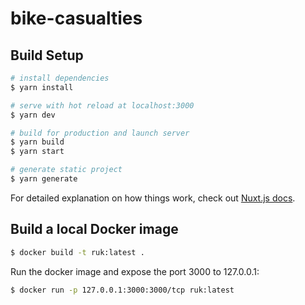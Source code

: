 # bike-casualties

## Build Setup

```bash
# install dependencies
$ yarn install

# serve with hot reload at localhost:3000
$ yarn dev

# build for production and launch server
$ yarn build
$ yarn start

# generate static project
$ yarn generate
```

For detailed explanation on how things work, check out [Nuxt.js docs](https://nuxtjs.org).

## Build a local Docker image

```bash
$ docker build -t ruk:latest .
```

Run the docker image and expose the port 3000 to 127.0.0.1:

```bash
$ docker run -p 127.0.0.1:3000:3000/tcp ruk:latest
```

